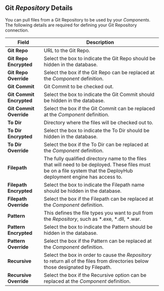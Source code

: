 ## Git _Repository_ Details

You can pull files from a Git Repository to be used by your _Components_.  The following details are required for defining your Git Repository connection.

| Field                    | Description                                                                                                                                                             |
|--------------------------|-------------------------------------------------------------------------------------------------------------------------------------------------------------------------|
| **Git Repo**             | URL to the Git Repo.                                                                                                                                                    |
| **Git Repo Encrypted**   | Select the box to indicate the Git Repo should be hidden in the database.                                                                                               |
| **Git Repo Override**    | Select the box if the Git Repo can be replaced at the _Component_ definition.                                                                                           |
| **Git Commit**           | Git Commit to be checked out.                                                                                                                                           |
| **Git Commit Encrypted** | Select the box to indicate the Git Commit should be hidden in the database.                                                                                             |
| **Git Commit Override**  | Select the box if the Git Commit can be replaced at the _Component_ definition.                                                                                         |
| **To Dir**               | Directory where the files will be checked out to.                                                                                                                       |
| **To Dir Encrypted**     | Select the box to indicate the To Dir should be hidden in the database.                                                                                                 |
| **To Dir Override**      | Select the box if the To Dir can be replaced at the _Component_ definition.                                                                                             |
| **Filepath**             | The fully qualified directory name to the files that will need to be deployed. These files must be on a file system that the DeployHub deployment engine has access to. |
| **Filepath Encrypted**   | Select the box to indicate the Filepath name should be hidden in the database.                                                                                          |
| **Filepath Override**    | Select the box if the Filepath can be replaced at the _Component_ definition.                                                                                           |
| **Pattern**              | This defines the file types you want to pull from the _Repository_, such as \*.exe, \*.dll, \*.war.                                                                     |
| **Pattern Encrypted**    | Select the box to indicate the Pattern should be hidden in the database.                                                                                                |
| **Pattern Override**     | Select the box if the Pattern can be replaced at the _Component_ definition.                                                                                            |
| **Recursive**            | Select the box in order to cause the _Repository_ to return all of the files from directories below those designated by Filepath.                                       |
| **Recursive Override**   | Select the box if the Recursive option can be replaced at the _Component_ definition.                                                                                   |
